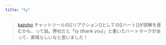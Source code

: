 ```yaml
---
title: "ty"
---
```


> [kazuho](https://twitter.com/kazuho/status/1780755454723055933/photo/1) チャットツールの[[リアクション]]としての[[ハート]]が誤解を産むかも、って話。弊社だと「ty (thank you)」と書いたハートマークがあって、素晴らしいなと思いました！
